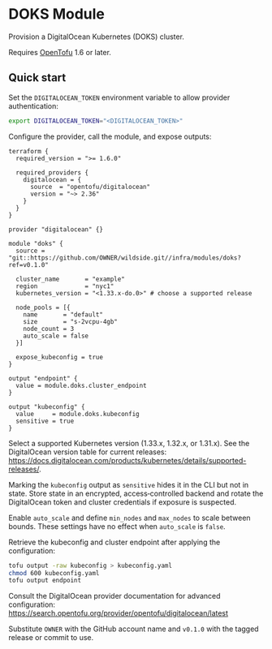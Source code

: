 # DOKS Module

Provision a DigitalOcean Kubernetes (DOKS) cluster.

Requires [OpenTofu](https://opentofu.org/docs/intro/install/) 1.6 or later.

## Quick start

Set the `DIGITALOCEAN_TOKEN` environment variable to allow provider authentication:

```sh
export DIGITALOCEAN_TOKEN="<DIGITALOCEAN_TOKEN>"
```

Configure the provider, call the module, and expose outputs:

```hcl
terraform {
  required_version = ">= 1.6.0"

  required_providers {
    digitalocean = {
      source  = "opentofu/digitalocean"
      version = "~> 2.36"
    }
  }
}

provider "digitalocean" {}

module "doks" {
  source = "git::https://github.com/OWNER/wildside.git//infra/modules/doks?ref=v0.1.0"

  cluster_name       = "example"
  region             = "nyc1"
  kubernetes_version = "<1.33.x-do.0>" # choose a supported release

  node_pools = [{
    name       = "default"
    size       = "s-2vcpu-4gb"
    node_count = 3
    auto_scale = false
  }]

  expose_kubeconfig = true
}

output "endpoint" {
  value = module.doks.cluster_endpoint
}

output "kubeconfig" {
  value     = module.doks.kubeconfig
  sensitive = true
}
```

Select a supported Kubernetes version (1.33.x, 1.32.x, or 1.31.x). See the
DigitalOcean version table for current releases:
<https://docs.digitalocean.com/products/kubernetes/details/supported-releases/>.

Marking the `kubeconfig` output as `sensitive` hides it in the CLI but not in
state. Store state in an encrypted, access‑controlled backend and rotate the
DigitalOcean token and cluster credentials if exposure is suspected.

Enable `auto_scale` and define `min_nodes` and `max_nodes` to scale between
bounds. These settings have no effect when `auto_scale` is `false`.

Retrieve the kubeconfig and cluster endpoint after applying the configuration:

```sh
tofu output -raw kubeconfig > kubeconfig.yaml
chmod 600 kubeconfig.yaml
tofu output endpoint
```

Consult the DigitalOcean provider documentation for advanced configuration:
<https://search.opentofu.org/provider/opentofu/digitalocean/latest>

Substitute `OWNER` with the GitHub account name and `v0.1.0` with the tagged
release or commit to use.
